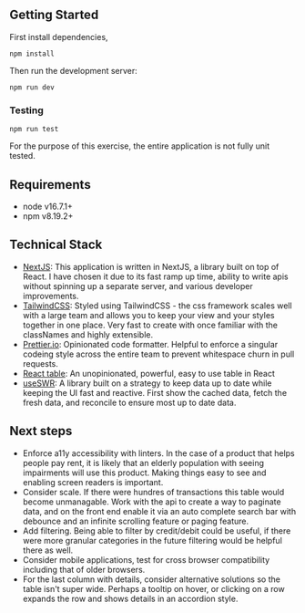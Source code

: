 ## Getting Started

First install dependencies,

`npm install`

Then run the development server:

`npm run dev`

### Testing

`npm run test`

For the purpose of this exercise, the entire application is not fully unit tested.

## Requirements

- node v16.7.1+
- npm v8.19.2+

## Technical Stack

- [NextJS](https://nextjs.org/): This application is written in NextJS, a library built on top of React. I have chosen it due to its fast ramp up time, ability to write apis without spinning up a separate server, and various developer improvements.
- [TailwindCSS](https://tailwindcss.com/): Styled using TailwindCSS - the css framework scales well with a large team and allows you to keep your view and your styles together in one place. Very fast to create with once familiar with the classNames and highly extensible.
- [Prettier.io](https://prettier.io/): Opinionated code formatter. Helpful to enforce a singular codeing style across the entire team to prevent whitespace churn in pull requests.
- [React table](https://www.npmjs.com/package/react-table): An unopinionated, powerful, easy to use table in React
- [useSWR](https://swr.vercel.app/): A library built on a strategy to keep data up to date while keeping the UI fast and reactive. First show the cached data, fetch the fresh data, and reconcile to ensure most up to date data.

## Next steps

- Enforce a11y accessibility with linters. In the case of a product that helps people pay rent, it is likely that an elderly
  population with seeing impairments will use this product. Making things easy to see and enabling screen readers is important.
- Consider scale. If there were hundres of transactions this table would become unmanagable. Work with the api to create a way to paginate data, and on the front end enable it via an auto complete search bar with debounce and an infinite scrolling feature or paging feature.
- Add filtering. Being able to filter by credit/debit could be useful, if there were more granular categories in the future filtering would be helpful there as well.
- Consider mobile applications, test for cross browser compatibility including that of older browsers.
- For the last column with details, consider alternative solutions so the table isn't super wide. Perhaps a tooltip on hover, or clicking on a row expands the row and shows details in an accordion style.
